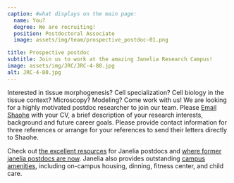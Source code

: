 ```yaml
---
caption: #what displays on the main page:
  name: You?
  degree: We are recruiting!
  position: Postdoctoral Associate
  image: assets/img/team/prospective_postdoc-01.png

title: Prospective postdoc
subtitle: Join us to work at the amazing Janelia Research Campus!
image: assets/img/JRC/JRC-4-80.jpg
alt: JRC-4-80.jpg
---
```


Interested in tissue morphogenesis? Cell specialization? Cell biology in the tissue context? Microscopy? Modeling? Come work with us!
We are looking for a highly motivated postdoc researcher to join our team. Please <a href="mailto:shaohewanglab@gmail.com" target="_blank">Email Shaohe</a> with your CV, a brief description of your research interests, background and future career goals. Please provide contact information for three references or arrange for your references to send their letters directly to Shaohe.

Check out <a href="https://www.janelia.org/you-janelia/students-postdocs/postdoctoral-associates" target="_blank">the excellent resources</a> for Janelia postdocs and <a href="https://www.janelia.org/where-former-janelia-postdocs-are-now" target="_blank">where former janelia postdocs are now</a>. Janelia also provides outstanding <a href="https://www.janelia.org/about-us/campus-amenities" target="_blank">campus amenities</a>, including on-campus housing, dinning, fitness center, and child care.
